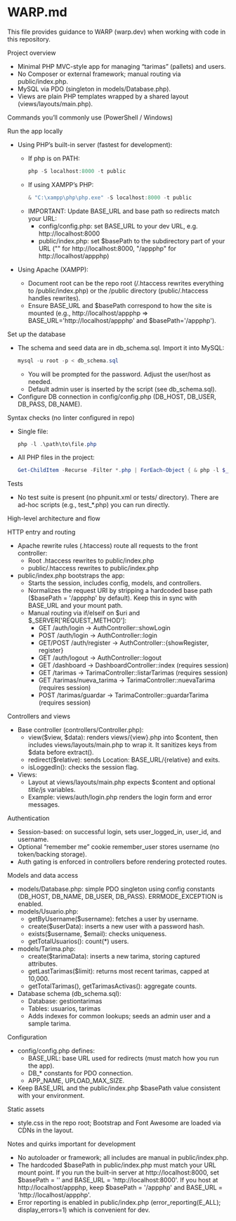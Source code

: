 # WARP.md

This file provides guidance to WARP (warp.dev) when working with code in this repository.

Project overview
- Minimal PHP MVC-style app for managing “tarimas” (pallets) and users.
- No Composer or external framework; manual routing via public/index.php.
- MySQL via PDO (singleton in models/Database.php).
- Views are plain PHP templates wrapped by a shared layout (views/layouts/main.php).

Commands you’ll commonly use (PowerShell / Windows)

Run the app locally
- Using PHP’s built-in server (fastest for development):
  - If php is on PATH:
    ```powershell
    php -S localhost:8000 -t public
    ```
  - If using XAMPP’s PHP:
    ```powershell
    & "C:\xampp\php\php.exe" -S localhost:8000 -t public
    ```
  - IMPORTANT: Update BASE_URL and base path so redirects match your URL:
    - config/config.php: set BASE_URL to your dev URL, e.g. http://localhost:8000
    - public/index.php: set $basePath to the subdirectory part of your URL ("" for http://localhost:8000, "/appphp" for http://localhost/appphp)

- Using Apache (XAMPP):
  - Document root can be the repo root (/.htaccess rewrites everything to /public/index.php) or the /public directory (public/.htaccess handles rewrites).
  - Ensure BASE_URL and $basePath correspond to how the site is mounted (e.g., http://localhost/appphp => BASE_URL='http://localhost/appphp' and $basePath='/appphp').

Set up the database
- The schema and seed data are in db_schema.sql. Import it into MySQL:
  ```powershell
  mysql -u root -p < db_schema.sql
  ```
  - You will be prompted for the password. Adjust the user/host as needed.
  - Default admin user is inserted by the script (see db_schema.sql).
- Configure DB connection in config/config.php (DB_HOST, DB_USER, DB_PASS, DB_NAME).

Syntax checks (no linter configured in repo)
- Single file:
  ```powershell
  php -l .\path\to\file.php
  ```
- All PHP files in the project:
  ```powershell
  Get-ChildItem -Recurse -Filter *.php | ForEach-Object { & php -l $_.FullName }
  ```

Tests
- No test suite is present (no phpunit.xml or tests/ directory). There are ad-hoc scripts (e.g., test_*.php) you can run directly.

High-level architecture and flow

HTTP entry and routing
- Apache rewrite rules (.htaccess) route all requests to the front controller:
  - Root .htaccess rewrites to public/index.php
  - public/.htaccess rewrites to public/index.php
- public/index.php bootstraps the app:
  - Starts the session, includes config, models, and controllers.
  - Normalizes the request URI by stripping a hardcoded base path ($basePath = '/appphp' by default). Keep this in sync with BASE_URL and your mount path.
  - Manual routing via if/elseif on $uri and $_SERVER['REQUEST_METHOD']:
    - GET /auth/login → AuthController::showLogin
    - POST /auth/login → AuthController::login
    - GET/POST /auth/register → AuthController::{showRegister, register}
    - GET /auth/logout → AuthController::logout
    - GET /dashboard → DashboardController::index (requires session)
    - GET /tarimas → TarimaController::listarTarimas (requires session)
    - GET /tarimas/nueva_tarima → TarimaController::nuevaTarima (requires session)
    - POST /tarimas/guardar → TarimaController::guardarTarima (requires session)

Controllers and views
- Base controller (controllers/Controller.php):
  - view($view, $data): renders views/{view}.php into $content, then includes views/layouts/main.php to wrap it. It sanitizes keys from $data before extract().
  - redirect($relative): sends Location: BASE_URL/{relative} and exits.
  - isLoggedIn(): checks the session flag.
- Views:
  - Layout at views/layouts/main.php expects $content and optional $title/$js variables.
  - Example: views/auth/login.php renders the login form and error messages.

Authentication
- Session-based: on successful login, sets user_logged_in, user_id, and username.
- Optional “remember me” cookie remember_user stores username (no token/backing storage).
- Auth gating is enforced in controllers before rendering protected routes.

Models and data access
- models/Database.php: simple PDO singleton using config constants (DB_HOST, DB_NAME, DB_USER, DB_PASS). ERRMODE_EXCEPTION is enabled.
- models/Usuario.php:
  - getByUsername($username): fetches a user by username.
  - create($userData): inserts a new user with a password hash.
  - exists($username, $email): checks uniqueness.
  - getTotalUsuarios(): count(*) users.
- models/Tarima.php:
  - create($tarimaData): inserts a new tarima, storing captured attributes.
  - getLastTarimas($limit): returns most recent tarimas, capped at 10,000.
  - getTotalTarimas(), getTarimasActivas(): aggregate counts.
- Database schema (db_schema.sql):
  - Database: gestiontarimas
  - Tables: usuarios, tarimas
  - Adds indexes for common lookups; seeds an admin user and a sample tarima.

Configuration
- config/config.php defines:
  - BASE_URL: base URL used for redirects (must match how you run the app).
  - DB_* constants for PDO connection.
  - APP_NAME, UPLOAD_MAX_SIZE.
- Keep BASE_URL and the public/index.php $basePath value consistent with your environment.

Static assets
- style.css in the repo root; Bootstrap and Font Awesome are loaded via CDNs in the layout.

Notes and quirks important for development
- No autoloader or framework; all includes are manual in public/index.php.
- The hardcoded $basePath in public/index.php must match your URL mount point. If you run the built-in server at http://localhost:8000, set $basePath = '' and BASE_URL = 'http://localhost:8000'. If you host at http://localhost/appphp, keep $basePath = '/appphp' and BASE_URL = 'http://localhost/appphp'.
- Error reporting is enabled in public/index.php (error_reporting(E_ALL); display_errors=1) which is convenient for dev.
